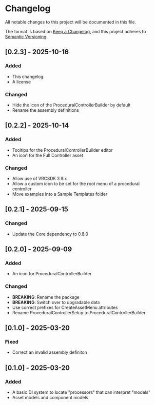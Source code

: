 # Changelog

All notable changes to this project will be documented in this file.

The format is based on [Keep a Changelog](https://keepachangelog.com/en/1.1.0/),
and this project adheres to [Semantic Versioning](https://semver.org/spec/v2.0.0.html).

## [0.2.3] - 2025-10-16

### Added

- This changelog
- A license

### Changed

- Hide the icon of the ProceduralControllerBuilder by default
- Rename the assembly definitions

## [0.2.2] - 2025-10-14

### Added

- Tooltips for the ProceduralControllerBuilder editor
- An icon for the Full Controller asset

### Changed

- Allow use of VRCSDK 3.9.x
- Allow a custom icon to be set for the root menu of a procedural controller
- Move examples into a Sample Templates folder

## [0.2.1] - 2025-09-15

### Changed

- Update the Core dependency to 0.8.0

## [0.2.0] - 2025-09-09

### Added

- An icon for ProceduralControllerBuilder

### Changed

- **BREAKING**: Rename the package
- **BREAKING**: Switch over to upgradable data
- Use correct prefixes for CreateAssetMenu attributes
- Rename ProceduralControllerSetup to ProceduralControllerBuilder

## [0.1.0] - 2025-03-20

### Fixed

- Correct an invalid assembly definiton

## [0.1.0] - 2025-03-20

### Added

- A basic DI system to locate "processors" that can interpret "models"
- Asset models and component models